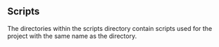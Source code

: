 ## Scripts
The directories within the scripts directory contain scripts used for the project with the same name as the directory.  